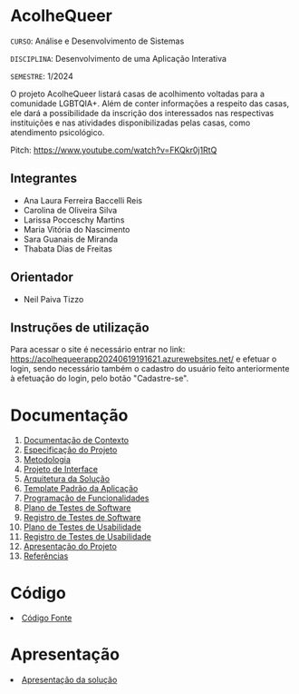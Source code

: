 # AcolheQueer

`CURSO`: Análise e Desenvolvimento de Sistemas

`DISCIPLINA`: Desenvolvimento de uma Aplicação Interativa

`SEMESTRE`: 1/2024

O projeto AcolheQueer listará casas de acolhimento voltadas para a comunidade LGBTQIA+. Além de conter informações a respeito das casas, ele dará a possibilidade da inscrição dos interessados nas respectivas instituições e nas atividades disponibilizadas pelas casas, como atendimento psicológico.

Pitch: https://www.youtube.com/watch?v=FKQkr0j1RtQ

## Integrantes

* Ana Laura Ferreira Baccelli Reis
* Carolina de Oliveira Silva
* Larissa Pocceschy Martins
* Maria Vitória do Nascimento
* Sara Guanais de Miranda
* Thabata Dias de Freitas

## Orientador

* Neil Paiva Tizzo

## Instruções de utilização

Para acessar o site é necessário entrar no link: https://acolhequeerapp20240619191621.azurewebsites.net/ e efetuar o login, sendo necessário também o cadastro do usuário feito anteriormente à efetuação do login, pelo botão "Cadastre-se".

# Documentação

<ol>
<li><a href="docs/01-Documentação de Contexto.md"> Documentação de Contexto</a></li>
<li><a href="docs/02-Especificação do Projeto.md"> Especificação do Projeto</a></li>
<li><a href="docs/03-Metodologia.md"> Metodologia</a></li>
<li><a href="docs/04-Projeto de Interface.md"> Projeto de Interface</a></li>
<li><a href="docs/05-Arquitetura da Solução.md"> Arquitetura da Solução</a></li>
<li><a href="docs/06-Template Padrão da Aplicação.md"> Template Padrão da Aplicação</a></li>
<li><a href="docs/07-Programação de Funcionalidades.md"> Programação de Funcionalidades</a></li>
<li><a href="docs/08-Plano de Testes de Software.md"> Plano de Testes de Software</a></li>
<li><a href="docs/09-Registro de Testes de Software.md"> Registro de Testes de Software</a></li>
<li><a href="docs/10-Plano de Testes de Usabilidade.md"> Plano de Testes de Usabilidade</a></li>
<li><a href="docs/11-Registro de Testes de Usabilidade.md"> Registro de Testes de Usabilidade</a></li>
<li><a href="docs/12-Apresentação do Projeto.md"> Apresentação do Projeto</a></li>
<li><a href="docs/13-Referências.md"> Referências</a></li>
</ol>

# Código

<li><a href="src/acolhequeer_app"> Código Fonte</a></li>

# Apresentação

<li><a href="presentation/README.md"> Apresentação da solução</a></li>
